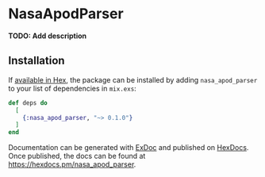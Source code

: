 # NasaApodParser

**TODO: Add description**

## Installation

If [available in Hex](https://hex.pm/docs/publish), the package can be installed
by adding `nasa_apod_parser` to your list of dependencies in `mix.exs`:

```elixir
def deps do
  [
    {:nasa_apod_parser, "~> 0.1.0"}
  ]
end
```

Documentation can be generated with [ExDoc](https://github.com/elixir-lang/ex_doc)
and published on [HexDocs](https://hexdocs.pm). Once published, the docs can
be found at <https://hexdocs.pm/nasa_apod_parser>.

